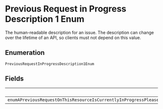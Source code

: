 
# Previous Request in Progress Description 1 Enum

The human-readable description for an issue. The description can change over the lifetime of an API, so clients must not depend on this value.

## Enumeration

`PreviousRequestInProgressDescription1Enum`

## Fields

| Name |
|  --- |
| `enumAPreviousRequestOnThisResourceIsCurrentlyInProgressPleaseWaitForSometimeAndTryAgainItIsBestToSpaceOutTheInitialAndTheSubsequentRequestsToAvoidReceivingThisError` |

